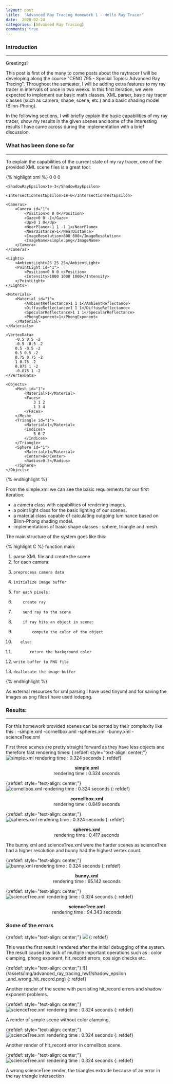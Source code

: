 ```yaml
---
layout: post
title:  "Advanced Ray Tracing Homework 1 - Hello Ray Tracer"
date:  2020-02-24
categories: [Advanced Ray Tracing]
comments: true
---
```


### Introduction
______________________________

Greetings!

This post is first of the many to come posts about the raytracer I will be developing along the course "CENG 795 - Special Topics: Advanced Ray Tracing". Throughout the semester, I will be adding extra features to my ray tracer in intervals of once in two weeks. In this first iteration, we were expected to implement our basic math classes, XML parser, basic ray tracer classes (such as camera, shape, scene, etc.) and a basic shading model (Blinn-Phong).

In the following sections, I will briefly explain the basic capabilities of my ray tracer, show my results in the given scenes and some of the interesting results I have came across during the implementation with a brief discussion.

### What has been done so far
______________________________
To explain the capabilities of the current state of my ray tracer, one of the provided XML scene files is a great tool:

{% highlight xml %}
<Scene>
    <BackgroundColor>0 0 0</BackgroundColor>

    <ShadowRayEpsilon>1e-3</ShadowRayEpsilon>

    <IntersectionTestEpsilon>1e-6</IntersectionTestEpsilon>

    <Cameras>
        <Camera id="1">
            <Position>0 0 0</Position>
            <Gaze>0 0 -1</Gaze>
            <Up>0 1 0</Up>
            <NearPlane>-1 1 -1 1</NearPlane>
            <NearDistance>1</NearDistance>
            <ImageResolution>800 800</ImageResolution>
            <ImageName>simple.png</ImageName>
        </Camera>
    </Cameras>

    <Lights>
        <AmbientLight>25 25 25</AmbientLight>
        <PointLight id="1">
            <Position>0 0 0 </Position>
            <Intensity>1000 1000 1000</Intensity>
        </PointLight>
    </Lights>

    <Materials>
        <Material id="1">
            <AmbientReflectance>1 1 1</AmbientReflectance>
            <DiffuseReflectance>1 1 1</DiffuseReflectance>
            <SpecularReflectance>1 1 1</SpecularReflectance>
            <PhongExponent>1</PhongExponent>
        </Material>
    </Materials>

    <VertexData>
        -0.5 0.5 -2
        -0.5 -0.5 -2
        0.5 -0.5 -2
        0.5 0.5 -2
        0.75 0.75 -2
        1 0.75 -2
        0.875 1 -2
        -0.875 1 -2
    </VertexData>

    <Objects>
        <Mesh id="1">
            <Material>1</Material>
            <Faces>
                3 1 2
                1 3 4
            </Faces>
        </Mesh>
        <Triangle id="1">
            <Material>1</Material>
            <Indices>
                5 6 7
            </Indices>
        </Triangle>
        <Sphere id="1">
            <Material>1</Material>
            <Center>8</Center>
            <Radius>0.3</Radius>
        </Sphere>
    </Objects>
</Scene>

{% endhighlight %}

From the simple.xml we can see the basic requirements for our first iteration:
- a camera class with capabilities of rendering images.
- a point light class for the basic lighting of our scenes.
- a material class capable of calculating outgoing luminance based on Blinn-Phong shading model.
- implementations of basic shape classes : sphere, triangle and mesh.

The main structure of the system goes like this:

{% highlight C %}
function main:
 1. parse XML file and create the scene
 2. for each camera:
 3.     preprocess camera data
 4.     initialize image buffer
 5.     for each pixels:
 6.         create ray
 7.         send ray to the scene
 8.         if ray hits an object in scene:
 9.             compute the color of the object
10.        else:
11.            return the background color
12.     write buffer to PNG file
13.     deallocate the image buffer
{% endhighlight %}


As external resources for xml parsing I have used tinyxml and for saving the images as png files I have used lodepng.

### Results:
_______________________________

For this homework provided scenes can be sorted by their complexity like this :
-simple.xml
-cornellbox.xml
-spheres.xml
-bunny.xml
-scienceTree.xml

First three scenes are pretty straight forward as they have less objects and therefore fast rendering times:
{:refdef: style="text-align: center;"}
![simple.xml rendering time : 0.324 seconds](/assets/img/advanced_ray_tracing_hw1/simple.png)
{: refdef}
<center><b> simple.xml </b></center>
<center>rendering time : 0.324 seconds </center>

{:refdef: style="text-align: center;"}
![cornellbox.xml rendering time : 0.324 seconds](/assets/img/advanced_ray_tracing_hw1/cornellbox.png)
{: refdef}
<center><b> cornellbox.xml </b></center>
<center>rendering time : 0.849 seconds </center>

{:refdef: style="text-align: center;"}
![spheres.xml rendering time : 0.324 seconds](/assets/img/advanced_ray_tracing_hw1/spheres.png)
{: refdef}
<center><b> spheres.xml </b></center>
<center>rendering time : 0.417 seconds </center>

The bunny.xml and scienceTree.xml were the harder scenes as scienceTree had a higher resolution and bunny had the highest vertex count.

{:refdef: style="text-align: center;"}
![bunny.xml rendering time : 0.324 seconds](/assets/img/advanced_ray_tracing_hw1/bunny.png)
{: refdef}
<center><b> bunny.xml </b></center>
<center>rendering time : 65.142 seconds </center>

{:refdef: style="text-align: center;"}
![scienceTree.xml rendering time : 0.324 seconds](/assets/img/advanced_ray_tracing_hw1/scienceTree.png)
{: refdef}
<center><b> scienceTree.xml </b></center>
<center>rendering time : 94.343 seconds </center>

### Some of the errors

{:refdef: style="text-align: center;"}
![](/assets/img/advanced_ray_tracing_hw1/phong_exponent_negative_cos_wrong_records.png)
{: refdef}

This was the first result I rendered after the initial debugging of the system. The result caused by lack of multiple important operations such as : color clamping, phong exponent, hit_record errors, cos sign checks etc.

{:refdef: style="text-align: center;"}
![](/assets/img/advanced_ray_tracing_hw1/shadow_epsilon _and_wrong_hit_record.png)
{: refdef}

Another render of the scene with persisting hit_record errors and shadow exponent problems.

{:refdef: style="text-align: center;"}
![scienceTree.xml rendering time : 0.324 seconds](/assets/img/advanced_ray_tracing_hw1/simple_no_clamp.png)
{: refdef}

A render of simple scene without color clamping.

{:refdef: style="text-align: center;"}
![scienceTree.xml rendering time : 0.324 seconds](/assets/img/advanced_ray_tracing_hw1/triangle_bug.png)
{: refdef}

Another render of hit_record error in cornellbox scene.

{:refdef: style="text-align: center;"}
![scienceTree.xml rendering time : 0.324 seconds](/assets/img/advanced_ray_tracing_hw1/unitness.png)
{: refdef}

A wrong scienceTree render, the triangles extrude because of an error in the ray triangle intersection 
